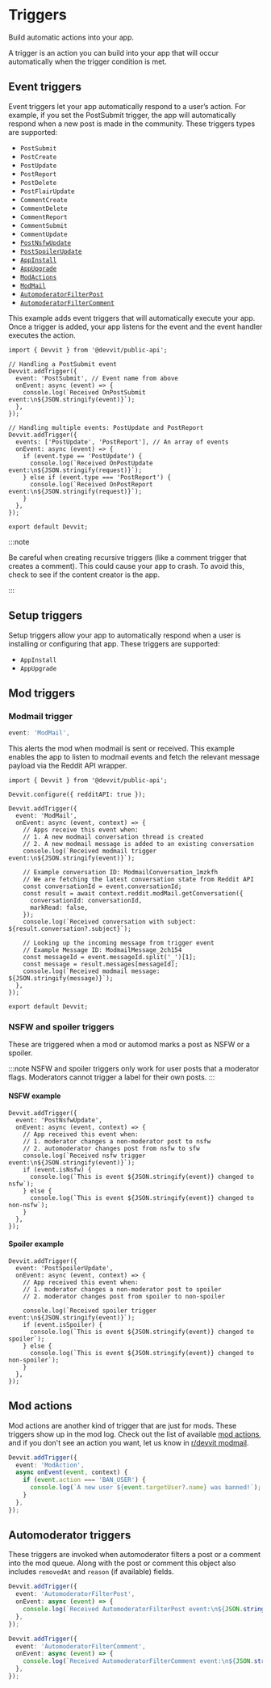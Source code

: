 # Triggers

Build automatic actions into your app.

A trigger is an action you can build into your app that will occur automatically when the trigger condition is met.

## Event triggers

Event triggers let your app automatically respond to a user’s action. For example, if you set the PostSubmit trigger, the app will automatically respond when a new post is made in the community. These triggers types are supported:

- `PostSubmit`
- `PostCreate`
- `PostUpdate`
- `PostReport`
- `PostDelete`
- `PostFlairUpdate`
- `CommentCreate`
- `CommentDelete`
- `CommentReport`
- `CommentSubmit`
- `CommentUpdate`
- [`PostNsfwUpdate`](#nsfw-example)
- [`PostSpoilerUpdate`](#spoiler-example)
- [`AppInstall`](#setup-triggers)
- [`AppUpgrade`](#setup-triggers)
- [`ModActions`](#mod-actions)
- [`ModMail`](#modmail-trigger)
- [`AutomoderatorFilterPost`](#automoderator-triggers)
- [`AutomoderatorFilterComment`](#automoderator-triggers)

This example adds event triggers that will automatically execute your app. Once a trigger is added, your app listens for the event and the event handler executes the action.

```tsx
import { Devvit } from '@devvit/public-api';

// Handling a PostSubmit event
Devvit.addTrigger({
  event: 'PostSubmit', // Event name from above
  onEvent: async (event) => {
    console.log(`Received OnPostSubmit event:\n${JSON.stringify(event)}`);
  },
});

// Handling multiple events: PostUpdate and PostReport
Devvit.addTrigger({
  events: ['PostUpdate', 'PostReport'], // An array of events
  onEvent: async (event) => {
    if (event.type == 'PostUpdate') {
      console.log(`Received OnPostUpdate event:\n${JSON.stringify(request)}`);
    } else if (event.type === 'PostReport') {
      console.log(`Received OnPostReport event:\n${JSON.stringify(request)}`);
    }
  },
});

export default Devvit;
```

:::note

Be careful when creating recursive triggers (like a comment trigger that creates a comment). This could cause your app to crash. To avoid this, check to see if the content creator is the app.

:::

## Setup triggers

Setup triggers allow your app to automatically respond when a user is installing or configuring that app.
These triggers are supported:

- `AppInstall`
- `AppUpgrade`

## Mod triggers

### Modmail trigger

```ts
event: 'ModMail',
```

This alerts the mod when modmail is sent or received. This example enables the app to listen to modmail events and fetch the relevant message payload via the Reddit API wrapper.

```tsx
import { Devvit } from '@devvit/public-api';

Devvit.configure({ redditAPI: true });

Devvit.addTrigger({
  event: 'ModMail',
  onEvent: async (event, context) => {
    // Apps receive this event when:
    // 1. A new modmail conversation thread is created
    // 2. A new modmail message is added to an existing conversation
    console.log(`Received modmail trigger event:\n${JSON.stringify(event)}`);

    // Example conversation ID: ModmailConversation_1mzkfh
    // We are fetching the latest conversation state from Reddit API
    const conversationId = event.conversationId;
    const result = await context.reddit.modMail.getConversation({
      conversationId: conversationId,
      markRead: false,
    });
    console.log(`Received conversation with subject:   ${result.conversation?.subject}`);

    // Looking up the incoming message from trigger event
    // Example Message ID: ModmailMessage_2ch154
    const messageId = event.messageId.split('_')[1];
    const message = result.messages[messageId];
    console.log(`Received modmail message: ${JSON.stringify(message)}`);
  },
});

export default Devvit;
```

### NSFW and spoiler triggers

These are triggered when a mod or automod marks a post as NSFW or a spoiler.

:::note
NSFW and spoiler triggers only work for user posts that a moderator flags. Moderators cannot trigger a label for their own posts.
:::

#### NSFW example

```tsx
Devvit.addTrigger({
  event: 'PostNsfwUpdate',
  onEvent: async (event, context) => {
    // App received this event when:
    // 1. moderator changes a non-moderator post to nsfw
    // 2. automoderator changes post from nsfw to sfw
    console.log(`Received nsfw trigger event:\n${JSON.stringify(event)}`);
    if (event.isNsfw) {
      console.log(`This is event ${JSON.stringify(event)} changed to nsfw`);
    } else {
      console.log(`This is event ${JSON.stringify(event)} changed to non-nsfw`);
    }
  },
});
```

#### Spoiler example

```tsx
Devvit.addTrigger({
  event: 'PostSpoilerUpdate',
  onEvent: async (event, context) => {
    // App received this event when:
    // 1. moderator changes a non-moderator post to spoiler
    // 2. moderator changes post from spoiler to non-spoiler

    console.log(`Received spoiler trigger event:\n${JSON.stringify(event)}`);
    if (event.isSpoiler) {
      console.log(`This is event ${JSON.stringify(event)} changed to spoiler`);
    } else {
      console.log(`This is event ${JSON.stringify(event)} changed to non-spoiler`);
    }
  },
});
```

## Mod actions

Mod actions are another kind of trigger that are just for mods. These triggers show up in the mod log. Check out the list of available [mod actions](/docs/mod_actions.md), and if you don't see an action you want, let us know in [r/devvit modmail](https://reddit.com/message/compose/?to=/r/Devvit).

```ts
Devvit.addTrigger({
  event: 'ModAction',
  async onEvent(event, context) {
    if (event.action === 'BAN_USER') {
      console.log(`A new user ${event.targetUser?.name} was banned!`);
    }
  },
});
```

## Automoderator triggers

These triggers are invoked when automoderator filters a post or a comment into the mod queue. Along with the post or comment this object also includes `removedAt` and `reason` (if available) fields.

```ts
Devvit.addTrigger({
  event: 'AutomoderatorFilterPost',
  onEvent: async (event) => {
    console.log(`Received AutomoderatorFilterPost event:\n${JSON.stringify(event)}`);
  },
});

Devvit.addTrigger({
  event: 'AutomoderatorFilterComment',
  onEvent: async (event) => {
    console.log(`Received AutomoderatorFilterComment event:\n${JSON.stringify(event)}`);
  },
});
```
